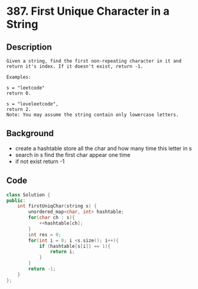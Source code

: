 # 387. First Unique Character in a String
## Description
```
Given a string, find the first non-repeating character in it and return it's index. If it doesn't exist, return -1.

Examples:

s = "leetcode"
return 0.

s = "loveleetcode",
return 2.
Note: You may assume the string contain only lowercase letters.
```
## Background
* create a hashtable store all the char and how many time this letter in s
* search in s find the first char appear one time
* if not exist return -1

## Code
```c++
class Solution {
public:
    int firstUniqChar(string s) {
        unordered_map<char, int> hashtable;
        for(char ch : s){
            ++hashtable[ch];
        }
        int res = 0;
        for(int i = 0; i <s.size(); i++){
            if (hashtable[s[i]] == 1){
                return i;
            }
        }
        return -1;
    }
};
```
